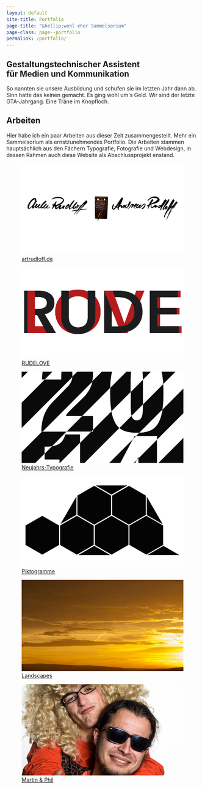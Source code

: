 ```yaml
---
layout: default
site-title: Portfolio
page-title: "&hellip;wohl eher Sammelsorium"
page-class: page--portfolio
permalink: /portfolio/
---
```

## Gestaltungstechnischer Assistent<br>für Medien und Kommunikation

So nannten sie unsere Ausbildung und schufen sie im letzten Jahr dann ab. Sinn hatte das keinen gemacht. Es ging wohl um's Geld. Wir sind der letzte GTA-Jahrgang. Eine Träne im Knopfloch.

## Arbeiten

Hier habe ich ein paar Arbeiten aus dieser Zeit zusammengestellt. Mehr ein Sammelsorium als ernstzunehmendes Portfolio. Die Arbeiten stammen hauptsächlich aus den Fächern Typografie, Fotografie und Webdesign, in dessen Rahmen auch diese Website als Abschlussprojekt enstand.

<div class=grid>
    <div class="grid__item one-half palm-one-whole">
        <a href="/portfolio/artrudloff" class=grid__link>
            <figure>
                <img src="/img/artrudloff/thumbnail.jpg">
                <figcaption class=grid__caption>artrudloff.de</figcaption>
            </figure>
        </a>
    </div><!--
 --><div class="grid__item one-half palm-one-whole">
        <a href="/portfolio/rudelove" class=grid__link>
            <figure>
                <img src="/img/rudelove/thumbnail.png">
                <figcaption class=grid__caption>RUDELOVE</figcaption>
            </figure>
        </a>
    </div><!--
 --><div class="grid__item one-half palm-one-whole">
        <a href="/portfolio/neujahrs-typografie" class=grid__link>
            <figure>
                <img src="/img/neujahrs-typografie/thumbnail.png">
                <figcaption class=grid__caption>Neujahrs-Typografie</figcaption>
            </figure>
        </a>
    </div><!--
 --><div class="grid__item one-half palm-one-whole">
        <a href="/portfolio/piktogramme" class=grid__link>
            <figure>
                <img src="/img/piktogramme/thumbnail.png">
                <figcaption class=grid__caption>Piktogramme</figcaption>
            </figure>
        </a>
    </div><!--
 --><div class="grid__item one-half palm-one-whole">
        <a href="/portfolio/landscapes" class=grid__link>
            <figure>
                <img src="/img/landscapes/thumbnail.jpg">
                <figcaption class=grid__caption>Landscapes</figcaption>
            </figure>
        </a>
    </div><!--
 --><div class="grid__item one-half palm-one-whole">
        <a href="/portfolio/martin-und-phil" class=grid__link>
            <figure>
                <img src="/img/martin-und-phil/thumbnail.jpg">
                <figcaption class=grid__caption>Martin &amp; Phil</figcaption>
            </figure>
        </a>
    </div>
</div>